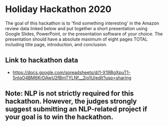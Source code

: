 # Holiday Hackathon 2020

The goal of this hackathon is to 'find something interesting' in the Amazon review data linked below and put together a short presentation using Google Slides, PowerPoint, or the presentation software of your choice. The presentation should have a absolute maximum of eight pages TOTAL including title page, introduction, and conclusion.


## Link to hackathon data
* https://docs.google.com/spreadsheets/d/1-X19BgXpuT1-5nIqO4BM6KrDAwU2fBmTYLNf__2jo1U/edit?usp=sharing


## Note: NLP is not strictly required for this hackathon.  However, the judges strongly suggest submitting an NLP-related project if your goal is to **win** the hackathon.
